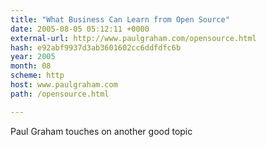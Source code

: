 ```yaml
---
title: "What Business Can Learn from Open Source"
date: 2005-08-05 05:12:11 +0000
external-url: http://www.paulgraham.com/opensource.html
hash: e92abf9937d3ab3601602cc6ddfdfc6b
year: 2005
month: 08
scheme: http
host: www.paulgraham.com
path: /opensource.html

---
```


Paul Graham touches on another good topic
